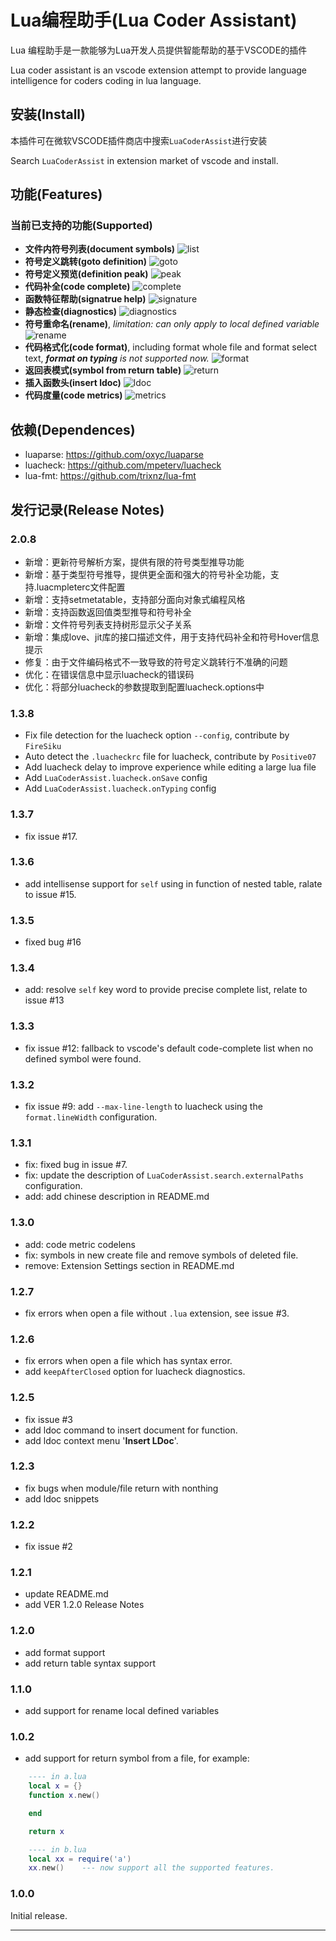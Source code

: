 # Lua编程助手(Lua Coder Assistant)

Lua 编程助手是一款能够为Lua开发人员提供智能帮助的基于VSCODE的插件

Lua coder assistant is an vscode extension attempt to provide language intelligence for coders coding in lua language.

## 安装(Install)

本插件可在微软VSCODE插件商店中搜索`LuaCoderAssist`进行安装

Search `LuaCoderAssist` in extension market of vscode and install.

## 功能(Features)

### 当前已支持的功能(Supported)

- **文件内符号列表(document symbols)**
![list](images/symbol-list.gif)
- **符号定义跳转(goto definition)**
![goto](images/goto-def.gif)
- **符号定义预览(definition peak)**
![peak](images/def-peak.gif)
- **代码补全(code complete)**
![complete](images/complete.gif)
- **函数特征帮助(signatrue help)**
![signature](images/signature.gif)
- **静态检查(diagnostics)**
![diagnostics](images/diagnostics.gif)
- **符号重命名(rename)**, _limitation: can only apply to local defined variable_
![rename](images/rename.gif)
- **代码格式化(code format)**, including format whole file and format select text, _**format on typing** is not supported now._
![format](images/format.gif)
- **返回表模式(symbol from return table)**
![return](images/return-table.gif)
- **插入函数头(insert ldoc)**
![ldoc](images/ldoc.gif)
- **代码度量(code metrics)**
![metrics](images/metrics.gif)

## 依赖(Dependences)

- luaparse: https://github.com/oxyc/luaparse
- luacheck: https://github.com/mpeterv/luacheck
- lua-fmt: https://github.com/trixnz/lua-fmt


## 发行记录(Release Notes)

### 2.0.8

- 新增：更新符号解析方案，提供有限的符号类型推导功能
- 新增：基于类型符号推导，提供更全面和强大的符号补全功能，支持.luacmpleterc文件配置
- 新增：支持setmetatable，支持部分面向对象式编程风格
- 新增：支持函数返回值类型推导和符号补全
- 新增：文件符号列表支持树形显示父子关系
- 新增：集成love、jit库的接口描述文件，用于支持代码补全和符号Hover信息提示
- 修复：由于文件编码格式不一致导致的符号定义跳转行不准确的问题
- 优化：在错误信息中显示luacheck的错误码
- 优化：将部分luacheck的参数提取到配置luacheck.options中

### 1.3.8

- Fix file detection for the luacheck option `--config`, contribute by `FireSiku`
- Auto detect the `.luacheckrc` file for luacheck, contribute by `Positive07`
- Add luacheck delay to improve experience while editing a large lua file
- Add `LuaCoderAssist.luacheck.onSave` config
- Add `LuaCoderAssist.luacheck.onTyping` config

### 1.3.7

- fix issue #17.

### 1.3.6

- add intellisense support for `self` using in function of nested table, ralate to issue #15.

### 1.3.5

- fixed bug #16

### 1.3.4

- add: resolve `self` key word to provide precise complete list, relate to issue #13

### 1.3.3

- fix issue #12: fallback to vscode's default code-complete list when no defined symbol were found.

### 1.3.2

- fix issue #9: add `--max-line-length` to luacheck using the `format.lineWidth` configuration.

### 1.3.1

- fix: fixed bug in issue #7.
- fix: update the description of `LuaCoderAssist.search.externalPaths` configuration.
- add: add chinese description in README.md

### 1.3.0

- add: code metric codelens
- fix: symbols in new create file and remove symbols of deleted file.
- remove: Extension Settings section in README.md

### 1.2.7

- fix errors when open a file without `.lua` extension, see issue #3.

### 1.2.6

- fix errors when open a file which has syntax error.
- add `keepAfterClosed` option for luacheck diagnostics.

### 1.2.5

- fix issue #3
- add ldoc command to insert document for function.
- add ldoc context menu '**Insert LDoc**'.

### 1.2.3

- fix bugs when module/file return with nonthing
- add ldoc snippets

### 1.2.2

- fix issue #2

### 1.2.1

- update README.md
- add VER 1.2.0 Release Notes

### 1.2.0

- add format support
- add return table syntax support

### 1.1.0

- add support for rename local defined variables

### 1.0.2

- add support for return symbol from a file, for example:

```lua
    ---- in a.lua
    local x = {}
    function x.new()

    end

    return x

    ---- in b.lua
    local xx = require('a')
    xx.new()    --- now support all the supported features.

```

### 1.0.0

Initial release.

-----------------------------------------------------------------------------------------------------------
